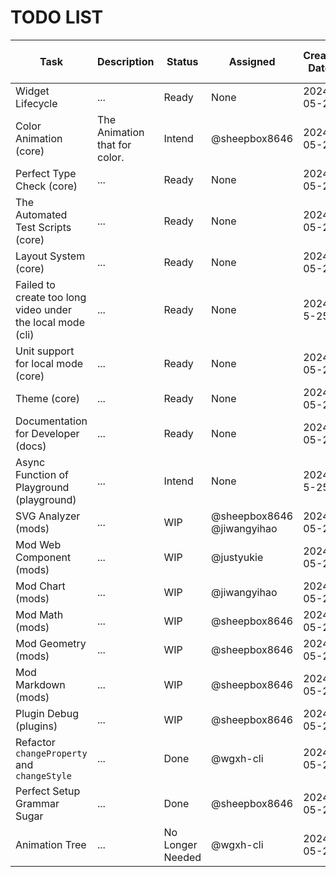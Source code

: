 # TODO LIST

<!--
Please write it according to following rules:
1. Use English to write it.
2. Use markdown table to write it.
3. Try your best to describe it in task name
4. Please use GitHub id to assign a person
5. The status has following options:
  - Intend: The task is not started.
  - Ready: The task is ready to start.
  - WIP: The task is in progress.
  - Done: The task is done.
 -->

| Task                                                       | Description                   | Status           | Assigned                   | Create Date | Done Date  | Related Issue | Related Pull Request | Species |
| ---------------------------------------------------------- | ----------------------------- | ---------------- | -------------------------- | ----------- | ---------- | ------------- | -------------------- | ------- |
| Widget Lifecycle                                           | ...                           | Ready            | None                       | 2024-05-24  |
| Color Animation (core)                                     | The Animation that for color. | Intend           | @sheepbox8646              | 2024-05-23  |
| Perfect Type Check (core)                                  | ...                           | Ready            | None                       | 2024-05-23  |
| The Automated Test Scripts (core)                          | ...                           | Ready            | None                       | 2024-05-23  |
| Layout System (core)                                       | ...                           | Ready            | None                       | 2024-05-23  |
| Failed to create too long video under the local mode (cli) | ...                           | Ready            | None                       | 2024-5-25   |
| Unit support for local mode (core)                         | ...                           | Ready            | None                       | 2024-05-25  |
| Theme (core)                                               | ...                           | Ready            | None                       | 2024-05-23  |
| Documentation for Developer (docs)                         | ...                           | Ready            | None                       | 2024-05-23  |
| Async Function of Playground (playground)                  | ...                           | Intend           | None                       | 2024-5-25   |
| SVG Analyzer (mods)                                        | ...                           | WIP              | @sheepbox8646 @jiwangyihao | 2024-05-23  |
| Mod Web Component (mods)                                   | ...                           | WIP              | @justyukie                 | 2024-05-23  |            |               | #40                  |
| Mod Chart (mods)                                           | ...                           | WIP              | @jiwangyihao               | 2024-05-23  |
| Mod Math (mods)                                            | ...                           | WIP              | @sheepbox8646              | 2024-05-23  |
| Mod Geometry (mods)                                        | ...                           | WIP              | @sheepbox8646              | 2024-05-23  |
| Mod Markdown (mods)                                        | ...                           | WIP              | @sheepbox8646              | 2024-05-23  |
| Plugin Debug (plugins)                                     | ...                           | WIP              | @sheepbox8646              | 2024-05-23  |
| Refactor `changeProperty` and `changeStyle`                | ...                           | Done             | @wgxh-cli                  | 2024-05-23  | 2024-05-25 |
| Perfect Setup Grammar Sugar                                | ...                           | Done             | @sheepbox8646              | 2024-05-23  | 2024-05-25 |
| Animation Tree                                             | ...                           | No Longer Needed | @wgxh-cli                  | 2024-05-23  |
